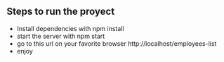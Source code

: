 ## Steps to run the proyect
- Install dependencies with npm install 
- start the server with npm start
- go to this url on your favorite browser http://localhost/employees-list
- enjoy
